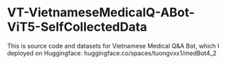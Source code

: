 # VT-VietnameseMedicalQ-ABot-ViT5-SelfCollectedData
This is source code and datasets for Vietnamese Medical Q&amp;A Bot, which I deployed on Huggingface: huggingface.co/spaces/tuongvxx1/medBot4_2
